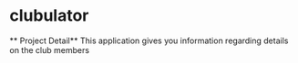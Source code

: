 # clubulator

** Project Detail**
This application gives you information regarding details on the club members
